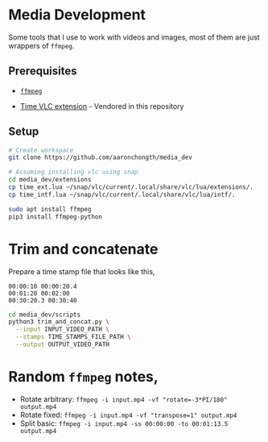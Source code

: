 # Media Development

Some tools that I use to work with videos and images, most of them are just wrappers of `ffmpeg`.

## Prerequisites

* [`ffmpeg`](https://www.ffmpeg.org/)

* [Time VLC extension](https://addons.videolan.org/p/1154032) - Vendored in this repository

## Setup

```bash
# Create workspace
git clone https://github.com/aaronchongth/media_dev

# Assuming installing vlc using snap
cd media_dev/extensions
cp time_ext.lua ~/snap/vlc/current/.local/share/vlc/lua/extensions/.
cp time_intf.lua ~/snap/vlc/current/.local/share/vlc/lua/intf/.

sudo apt install ffmpeg
pip3 install ffmpeg-python
```

# Trim and concatenate

Prepare a time stamp file that looks like this,

```
00:00:10 00:00:20.4
00:01:20 00:02:00
00:30:20.3 00:30:40
```

```bash
cd media_dev/scripts
python3 trim_and_concat.py \
  --input INPUT_VIDEO_PATH \
  --stamps TIME_STAMPS_FILE_PATH \
  --output OUTPUT_VIDEO_PATH
```

# Random `ffmpeg` notes,

* Rotate arbitrary: `ffmpeg -i input.mp4 -vf "rotate=-3*PI/180" output.mp4`
* Rotate fixed: `ffmpeg -i input.mp4 -vf "transpose=1" output.mp4`
* Split basic: `ffmpeg -i input.mp4 -ss 00:00:00 -to 00:01:13.5 output.mp4`
